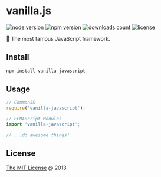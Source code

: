 # vanilla.js

[![node version](https://img.shields.io/node/v/vanilla-javascript.svg)](https://www.npmjs.com/package/vanilla-javascript)
[![npm version](https://badge.fury.io/js/vanilla-javascript.svg)](https://badge.fury.io/js/vanilla-javascript)
[![downloads count](https://img.shields.io/npm/dt/vanilla-javascript.svg)](https://www.npmjs.com/package/vanilla-javascript)
[![license](https://img.shields.io/npm/l/vanilla-javascript.svg)](https://piecioshka.mit-license.org)

🌴 The most famous JavaScript framework.

## Install

```bash
npm install vanilla-javascript
```

## Usage

```js
// CommonJS
require('vanilla-javascript');

// ECMAScript Modules
import 'vanilla-javascript';

// ...do awesome things!
```

## License

[The MIT License](https://piecioshka.mit-license.org) @ 2013
